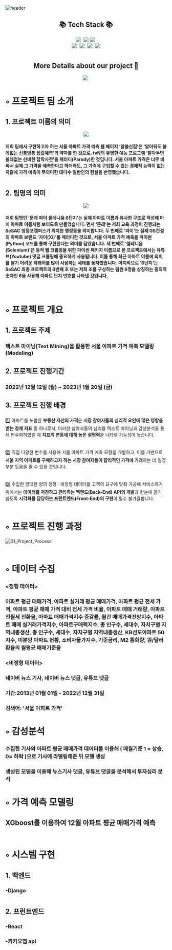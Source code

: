 ![header](https://capsule-render.vercel.app/api?type=waving&color=auto&height=250&section=header&text=알아둬도%20쓸데없는%20신통방통%20집값예측&fontSize=55)

<h2 align="center">📚 Tech Stack 📚</h2>
<p align="center">
  <img src="https://img.shields.io/badge/Python-3766AB?style=flat-square&logo=Python&logoColor=white"/></a>&nbsp
  <img src="https://img.shields.io/badge/react-61DAFB?style=flat-square&logo=react&logoColor=white">
  <img src="https://img.shields.io/badge/Javascript-ffb13b?style=flat-square&logo=javascript&logoColor=white"/></a>&nbsp 
  <br>
  <img src="https://img.shields.io/badge/MySQL-4479A1?style=flat-square&logo=MySql&logoColor=white"/></a>&nbsp 
  <img src="https://img.shields.io/badge/Django-092E20?style=flat-square&logo=Django&logoColor=white"/></a>&nbsp 
  <img src="https://img.shields.io/badge/Node.js-339933?style=flat-square&logo=Node.js&logoColor=white"/></a>&nbsp
  <img src="https://img.shields.io/badge/AWS-232F3E?style=flat-square&logo=Amazon AWS&logoColor=white"/> 
</p>

# 
<h2 align="center"> More Details about our project 🌱</h2>
<p align ="center">
  <a href="https://www.notion.so/crassula/85dca7907061470194784811b2c17f43"><img src="https://img.shields.io/badge/Notion-000000?style=flat-square&logo=Notion&logoColor=white"></a>&nbsp
</p>

#


# ◦ 프로젝트 팀 소개 
## 1. 프로젝트 이름의 의미
<p align="center"><img src="https://user-images.githubusercontent.com/93568806/210941424-3a6603a8-c3b3-4f9c-ad0a-0fef87093d47.png"></p>

#### 저희 팀에서 구현하고자 하는 서울 아파트 가격 예측 웹 페이지 ‘알쓸신집’은 ‘알아둬도 쓸데없는 신통방통 집값예측’의 약자를 딴 것으로, tvN의 유명한 예능 프로그램 ‘알아두면 쓸데없는 신비한 잡학사전’을 패러디(Parody)한 것입니다. 서울 아파트 가격은 너무 비싸서 실제 그 가격을 예측한다고 하더라도, 그 가격에 구입할 수 있는 경제적 능력이 없는 까닭에 가격 예측이 무의미한 대다수 일반인의 현실을 반영했습니다.

#

## 2. 팀명의 의미
<p align="center"><img src="https://user-images.githubusercontent.com/93568806/210941910-ecd6b4c5-f5a3-4c53-95b9-6294cbdac49e.png"></p>

#### 저희 팀명인 ‘문래 파이 셀레니움 6단지’는 실제 아파트 이름과 유사한 구조로 작성해 마치 아파트 이름처럼 보이도록 만들었습니다. 먼저 ‘문래’는 저희 교육 과정이 진행되는 SeSAC 영등포캠퍼스가 위치한 행정동을 의미합니다. 두 번째로 ‘파이’는 실제 GS건설의 아파트 브랜드 ‘자이(Xi)’를 패러디한 것으로, 서울 아파트 가격 예측을 파이썬(Python) 코드를 통해 구현한다는 의미를 담았습니다. 세 번째로 ‘셀레니움(Selenium)’은 동적 웹 크롤링을 위한 파이썬 패키지 이름으로 본 프로젝트에서는 유튜브(Youtube) 댓글 크롤링에 중요하게 사용됩니다. 이를 통해 최근 아파트 이름에 의미를 알기 어려운 외래어를 많이 사용하는 세태를 풍자했습니다. 마지막으로 ‘6단지’는 SeSAC 최종 프로젝트의 6번째 조 또는 저희 조를 구성하는 팀원 6명을 상징하는 중의적 숫자인 6을 사용해 아파트 단지 번호를 나타낸 것입니다. 
<br/> 

#

# ◦ 프로젝트 개요
## 1. 프로젝트 주제
### 텍스트 마이닝(Text Mining)을 활용한 서울 아파트 가격 예측 모델링(Modeling)


## 2. 프로젝트 진행기간
### 2022년 12월 12일 (월) ~ 2023년 1월 20일 (금)


## 3. 프로젝트 진행 배경

### <aside>
1️⃣ 아파트를 포함한 **부동산 자산의 가격**은 **시장 참여자들의 심리적 요인에 많은 영향을 받는 경제 지표** 중 하나로서, 이러한 참여자들의 심리를 텍스트 마이닝과 감성분석을 통해 변수화하였을 때 **지표의 변동에 대해 높은 설명력**을 나타낼 가능성이 높습니다.<br/><br/>  
2️⃣ 직접 다양한 변수를 사용해 서울 아파트 가격 예측 모형을 개발하고, 이를 기반으로 **서울 지역 아파트를 구매하고자 하는 시장 참여자들이 합리적인 가격에 거래**하는 데 일정 부분 도움을 줄 수 있을 것입니다.<br/><br/>  
3️⃣ 수집한 방대한 양의 정형 · 비정형 데이터를 고객의 요구에 맞춰 가공해 서비스하기 위해서는 **데이터를 저장하고 관리하는 백엔드(Back-End) API의 개발**과 한눈에 알기 쉽도록 **시각화를 담당하는 프런트엔드(Front-End)의 구현**이 필수 불가결합니다.<br/><br/> 

# ◦ 프로젝트 진행 과정
![01_Project_Process](https://user-images.githubusercontent.com/93568806/210943928-827abf3a-85b7-4ab0-83fd-331ee64a7877.png)
<br/><br/>

# ◦ 데이터 수집


### <정형 데이터><br/>
### 아파트  평균 매매가격, 아파트 실거래 평균 매매가격, 아파트 평균 전세 가격, 아파트 평균 매매 가격 대비 전세 가격 비율, 아파트 매매 거래량, 아파트 전월세 전환율, 아파트 매매가격지수 증감률, 월간 매매가격전망지수, 아파트 매매 실거래가격지수, 아파트구매력지수, 총 인구수, 세대수, 자치구별 지역내총생산, 총 인구수, 세대수, 자치구별 지역내총생산, KB선도아파트 50지수, 미분양 아파트 현황, 소비자물가지수, 기준금리, M2 통화량, 원/달러 환율의 월평균 매매기준율 <br/>
### <비정형 데이터><br/>
### 네이버 뉴스 기사, 네이버 뉴스 댓글, 유튜브 댓글<br/>
### 기간:2013년 01월 01일 - 2022년 12월 31일<br/>
### 검색어: '서울 아파트 가격'<br/>

#

# ◦ 감성분석 <br/>
### 수집한 기사와 아파트 평균 매매가격 데이터를 이용해 ( 매월기준 1 = 상승, 0= 하락 )으로 기사에 라벨링해준 뒤 모델 생성<br/>
### 생성된 모델을 이용해 뉴스기사 댓글, 유튜브 댓글을 분석해서 투자심리 분석

#

# ◦ 가격 예측 모델링 <br/>
## XGboost를 이용하여 12월 아파트 평균 매매가격 예측<br/><br/>
# ◦ 시스템 구현<br/>
## 1. 백엔드 <br/>
### -Django<br/>
#
## 2. 프런트엔드 <br/>
### -React<br/>
### -카카오맵 api<br/>
 


